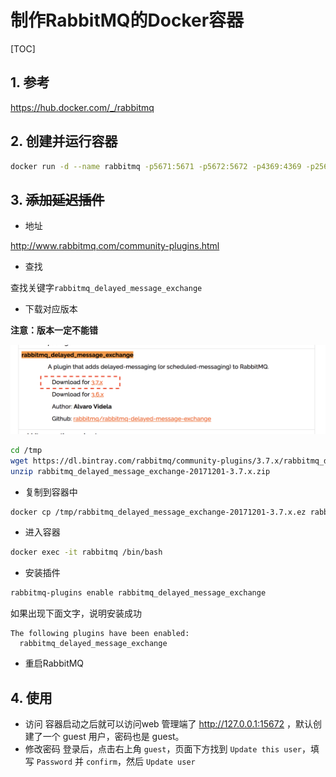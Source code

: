 # 制作RabbitMQ的Docker容器

[TOC]

## 1. 参考

<https://hub.docker.com/_/rabbitmq>

## 2. 创建并运行容器

```sh
docker run -d --name rabbitmq -p5671:5671 -p5672:5672 -p4369:4369 -p25672:25672 -p15671:15671 -p15672:15672 --restart=always rabbitmq:management
```

## 3. ~~添加延迟插件~~

- 地址

<http://www.rabbitmq.com/community-plugins.html>

- 查找

 查找关键字```rabbitmq_delayed_message_exchange```

- 下载对应版本

**注意：版本一定不能错**

![延迟插件](RabbitMQ-延迟插件.png)

```sh
cd /tmp
wget https://dl.bintray.com/rabbitmq/community-plugins/3.7.x/rabbitmq_delayed_message_exchange/rabbitmq_delayed_message_exchange-20171201-3.7.x.zip
unzip rabbitmq_delayed_message_exchange-20171201-3.7.x.zip
```

- 复制到容器中

```sh
docker cp /tmp/rabbitmq_delayed_message_exchange-20171201-3.7.x.ez rabbitmq:/usr/lib/rabbitmq/lib/rabbitmq_server-3.7.4/plugins
```

- 进入容器

```sh
docker exec -it rabbitmq /bin/bash
```

- 安装插件

```sh
rabbitmq-plugins enable rabbitmq_delayed_message_exchange
```

如果出现下面文字，说明安装成功

```text
The following plugins have been enabled:
  rabbitmq_delayed_message_exchange
```

- 重启RabbitMQ

## 4. 使用

- 访问
  容器启动之后就可以访问web 管理端了 <http://127.0.0.1:15672> ，默认创建了一个 guest 用户，密码也是 guest。
- 修改密码
  登录后，点击右上角 `guest`，页面下方找到 `Update this user`，填写 `Password` 并 `confirm`，然后 `Update user`
